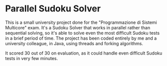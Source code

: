 # Parallel Sudoku Solver
This is a small university project done for the "Programmazione di Sistemi Multicore" exam. It's a Sudoku Solver that works in parallel rather than sequential solving, so it's able to solve even the most difficult Sudoku tests in a brief period of time. 
The project has been coded entirely by me and a university colleague, in Java, using threads and forking algorithms.

It scored 30 out of 30 on evaluation, as it could handle even difficult Sudoku tests in very few minutes.
